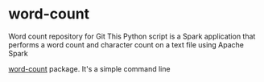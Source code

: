 # word-count
Word count repository for Git 
This Python script is a Spark application that performs a word count and character count on a text file using Apache Spark

[word-count](https://github.com/kentcdodds/word-count) package. It's a simple command line